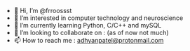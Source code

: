 - 👋 Hi, I’m @frroossst 
- 👀 I’m interested in computer technology and neuroscience
- 🌱 I’m currently learning Python, C/C++ and mySQL 
- 💞️ I’m looking to collaborate on : (as of now not much)
- 📫 How to reach me : adhyanpatel@protonmail.com
                       

<!---
frroossst/frroossst is a ✨ special ✨ repository because its `README.md` (this file) appears on your GitHub profile.
You can click the Preview link to take a look at your changes.
--->
